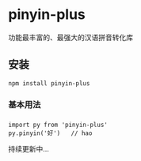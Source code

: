 # pinyin-plus

功能最丰富的、最强大的汉语拼音转化库

## 安装

```
npm install pinyin-plus
```

### 基本用法

###

```
import py from 'pinyin-plus'
py.pinyin('好')   // hao
```

持续更新中...
